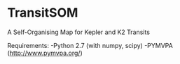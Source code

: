 # TransitSOM
A Self-Organising Map for Kepler and K2 Transits

Requirements:
-Python 2.7 (with numpy, scipy)
-PYMVPA (http://www.pymvpa.org/)
